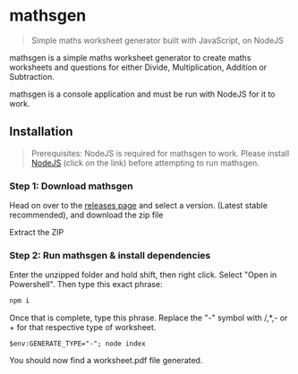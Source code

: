 # mathsgen
> Simple maths worksheet generator built with JavaScript, on NodeJS

mathsgen is a simple maths worksheet generator to create maths worksheets and questions for either Divide, Multiplication, Addition or Subtraction.

mathsgen is a console application and must be run with NodeJS for it to work.

## Installation
> Prerequisites:
> NodeJS is required for mathsgen to work. Please install [NodeJS](https://nodejs.org/en/) (click on the link) before attempting to run mathsgen.

### Step 1: Download mathsgen
Head on over to the [releases page](https://github.com/CoolJim/mathsgen/releases/) and select a version. (Latest stable recommended), and download the zip file

Extract the ZIP

### Step 2: Run mathsgen & install dependencies
Enter the unzipped folder and hold shift, then right click. Select "Open in Powershell". Then type this exact phrase: 

```cmd
npm i
```

Once that is complete, type this phrase. Replace the "-" symbol with /,*,- or + for that respective type of worksheet.

```
$env:GENERATE_TYPE="-"; node index
```
You should now find a worksheet.pdf file generated. 